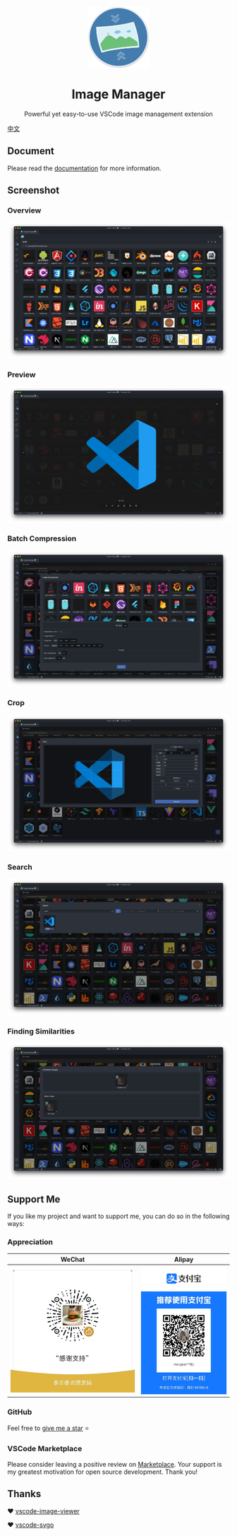 <p align='center'>
  <a href='https://github.com/hemengke1997/vscode-image-manager' target="_blank" rel='noopener noreferrer'>
    <img width='140' src='./assets/logo.png' alt='logo' />
  </a>
</p>

<h1 align='center'>Image Manager</h1>

<p align='center'>Powerful yet easy-to-use VSCode image management extension<p>


[中文](./README.zh.md)

## Document

Please read the [documentation](https://hemengke1997.github.io/vscode-image-manager/) for more information.

## Screenshot

### Overview

![overview](./screenshots/overview.png)


### Preview

![preview](./screenshots/preview.png)


### Batch Compression

![compression](./screenshots/compression.png)

### Crop

![crop](./screenshots/crop.png)

### Search

![search](./screenshots/search.png)

### Finding Similarities

![find-similirity](./screenshots/find-similarity.png)


## Support Me

If you like my project and want to support me, you can do so in the following ways:

### Appreciation

| WeChat                                     | Alipay                                  |
| ------------------------------------------ | --------------------------------------- |
| <img src="./screenshots/wechatpay.jpeg" /> | <img src="./screenshots/alipay.jpeg" /> |

### GitHub

Feel free to [give me a star](https://github.com/hemengke1997/vscode-image-manager) ⭐️

### VSCode Marketplace

Please consider leaving a positive review on [Marketplace](https://marketplace.visualstudio.com/items?itemName=minko.image-manager&ssr=false#review-details). Your support is my greatest motivation for open source development. Thank you!


## Thanks

❤️ [vscode-image-viewer](https://github.com/ZhangJian1713/vscode-image-viewer)

❤️ [vscode-svgo](https://github.com/1000ch/vscode-svgo)
